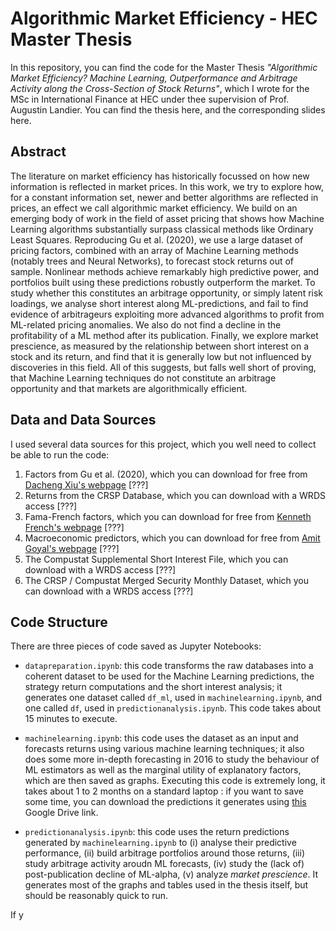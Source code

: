 # Algorithmic Market Efficiency - HEC Master Thesis

In this repository, you can find the code for the Master Thesis _"Algorithmic Market Efficiency? Machine Learning, Outperformance and Arbitrage Activity along the Cross-Section of Stock Returns"_, which I wrote for the MSc in International Finance at HEC under thee supervision of Prof. Augustin Landier. You can find the thesis here, and the corresponding slides here.

## Abstract

The literature on market efficiency has historically focussed on how new information is reflected in market prices. In this work, we try to explore how, for a constant information set, newer and better algorithms are reflected in prices, an effect we call algorithmic market efficiency. We build on an emerging body of work in the field of asset pricing that shows how Machine Learning algorithms substantially surpass classical methods like Ordinary Least Squares. Reproducing Gu et al. (2020), we use a large dataset of pricing factors, combined with an array of Machine Learning methods (notably trees and Neural Networks), to forecast stock returns out of sample. Nonlinear methods achieve remarkably high predictive power, and portfolios built using these predictions robustly outperform the market. To study whether this constitutes an arbitrage opportunity, or simply latent risk loadings, we analyse short interest along ML-predictions, and fail to find evidence of arbitrageurs exploiting more advanced algorithms to profit from ML-related pricing anomalies. We also do not find a decline in the profitability of a ML method after its publication. Finally, we explore market prescience, as measured by the relationship between short interest on a stock and its return, and find that it is generally low but not influenced by discoveries in this field. All of this suggests, but falls well short of proving, that Machine Learning techniques do not constitute an arbitrage opportunity and that markets are algorithmically efficient.

## Data and Data Sources

I used several data sources for this project, which you well need to collect be able to run the code:

1) Factors from Gu et al. (2020), which you can download for free from [Dacheng Xiu's webpage](https://dachxiu.chicagobooth.edu/) [???]
2) Returns from the CRSP Database, which you can download with a WRDS access [???]
3) Fama-French factors, which you can download for free from [Kenneth French's webpage](https://mba.tuck.dartmouth.edu/pages/faculty/ken.french/data_library.html) [???]
4) Macroeconomic predictors, which you can download for free from [Amit Goyal's webpage](http://www.hec.unil.ch/agoyal/) [???]
5) The Compustat Supplemental Short Interest File, which you can download with a WRDS access [???]
6) The CRSP / Compustat Merged Security Monthly Dataset, which you can download with a WRDS access [???]

## Code Structure

There are three pieces of code saved as Jupyter Notebooks:

* `datapreparation.ipynb`: this code transforms the raw databases into a coherent dataset to be used for the Machine Learning predictions, the strategy return computations and the short interest analysis; it generates one dataset called `df_ml`, used in `machinelearning.ipynb`, and one called `df`, used in `predictionanalysis.ipynb`. This code takes about 15 minutes to execute.

* `machinelearning.ipynb`: this code uses the dataset as an input and forecasts returns using various machine learning techniques; it also does some more in-depth forecasting in 2016 to study the behaviour of ML estimators as well as the marginal utility of explanatory factors, which are then saved as graphs. Executing this code is extremely long, it takes about 1 to 2 months on a standard laptop : if you want to save some time, you can download the predictions it generates using [this](???) Google Drive link.

* `predictionanalysis.ipynb`: this code uses the return predictions generated by `machinelearning.ipynb` to (i) analyse their predictive performance, (ii) build arbitrage portfolios around those returns, (iii) study arbitrage activity aroudn ML forecasts, (iv) study the (lack of) post-publication decline of ML-alpha, (v)
analyze _market prescience_. It generates most of the graphs and tables used in the thesis itself, but should be reasonably quick to run.

If y

